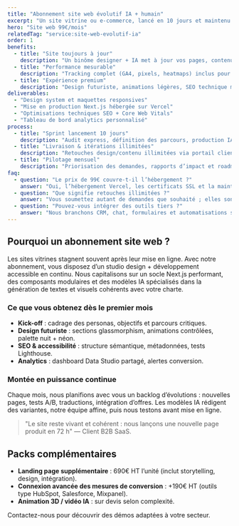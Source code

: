 ```yaml
---
title: "Abonnement site web évolutif IA + humain"
excerpt: "Un site vitrine ou e-commerce, lancé en 10 jours et maintenu en continu pour 99€ HT / mois avec retouches illimitées."
hero: "Site web 99€/mois"
relatedTag: "service:site-web-evolutif-ia"
order: 1
benefits:
  - title: "Site toujours à jour"
    description: "Un binôme designer + IA met à jour vos pages, contenus et visuels sous 48 h, sans coût additionnel."
  - title: "Performance mesurable"
    description: "Tracking complet (GA4, pixels, heatmaps) inclus pour suivre conversions et parcours."
  - title: "Expérience premium"
    description: "Design futuriste, animations légères, SEO technique maîtrisé et accessibilité AA."
deliverables:
  - "Design system et maquettes responsives"
  - "Mise en production Next.js hébergée sur Vercel"
  - "Optimisations techniques SEO + Core Web Vitals"
  - "Tableau de bord analytics personnalisé"
process:
  - title: "Sprint lancement 10 jours"
    description: "Audit express, définition des parcours, production IA des textes + validation humaine."
  - title: "Livraison & itérations illimitées"
    description: "Retouches design/contenu illimitées via portail client avec SLA de 48 h."
  - title: "Pilotage mensuel"
    description: "Priorisation des demandes, rapports d’impact et roadmap d’optimisation."
faq:
  - question: "Le prix de 99€ couvre-t-il l’hébergement ?"
    answer: "Oui, l’hébergement Vercel, les certificats SSL et la maintenance sont inclus, hors noms de domaine."
  - question: "Que signifie retouches illimitées ?"
    answer: "Vous soumettez autant de demandes que souhaité ; elles sont traitées selon un flux Kanban avec un délai garanti de 48 h ouvrées."
  - question: "Pouvez-vous intégrer des outils tiers ?"
    answer: "Nous branchons CRM, chat, formulaires et automatisations simples sans surcoût ; les intégrations complexes passent par l’offre n8n."
---
```


## Pourquoi un abonnement site web ?

Les sites vitrines stagnent souvent après leur mise en ligne. Avec notre abonnement, vous disposez d’un studio design + développement accessible en continu. Nous capitalisons sur un socle Next.js performant, des composants modulaires et des modèles IA spécialisés dans la génération de textes et visuels cohérents avec votre charte.

### Ce que vous obtenez dès le premier mois

- **Kick-off** : cadrage des personas, objectifs et parcours critiques.
- **Design futuriste** : sections glassmorphism, animations contrôlées, palette nuit + néon.
- **SEO & accessibilité** : structure sémantique, métadonnées, tests Lighthouse.
- **Analytics** : dashboard Data Studio partagé, alertes conversion.

### Montée en puissance continue

Chaque mois, nous planifions avec vous un backlog d’évolutions : nouvelles pages, tests A/B, traductions, intégration d’offres. Les modèles IA rédigent des variantes, notre équipe affine, puis nous testons avant mise en ligne.

> "Le site reste vivant et cohérent : nous lançons une nouvelle page produit en 72 h" — Client B2B SaaS.

## Packs complémentaires

- **Landing page supplémentaire** : 690€ HT l’unité (inclut storytelling, design, intégration).
- **Connexion avancée des mesures de conversion** : +190€ HT (outils type HubSpot, Salesforce, Mixpanel).
- **Animation 3D / vidéo IA** : sur devis selon complexité.

Contactez-nous pour découvrir des démos adaptées à votre secteur.

